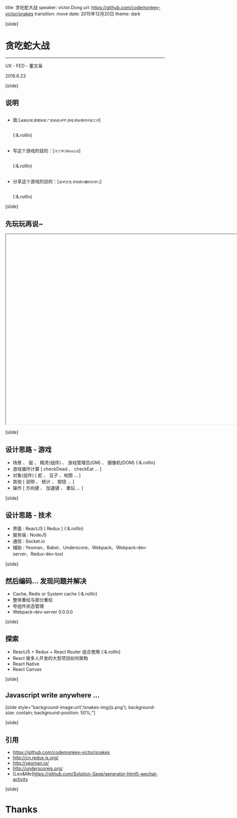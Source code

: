 title: 贪吃蛇大战
speaker: victor.Dong
url: https://github.com/codemonkey-victor/snakes
transition: move
date: 2015年12月20日
theme: dark


[slide]
 
# 贪吃蛇大战

----

UX - FED - 董文枭

2016.6.23


[slide]

## 说明

<ul class="desc">
	<li>我:[<em>桌面应用,管理系统,广告系统,APP,游戏,网站等的开发工作</em>]</li> {:&.rollIn}
	<li>写这个游戏的目的：[<em>为了学习ReactJS</em>]</li> {:&.rollIn}
	<li>分享这个游戏的目的：[<em>技术交流,寻找感兴趣的伙伴儿</em>]</li> {:&.rollIn}
</ul>
<style type="text/css">
	.desc li{
		margin: 30px 0;
	}
  .desc em{
    font-size: .7em
  }
</style>


[slide]

## 先玩玩再说~

<iframe data-src="http://10.60.237.95:8000/" src="about:blank;" id="demoIframe"></iframe>
<style type="text/css">
	#demoIframe{
		width: 1000px;
		height: 600px;
	}
</style>

[slide]

## 设计思路 - 游戏

  - 场景 、 层 、 精灵(组件)  、 游戏管理员(GM) 、 摄像机(DOM) {:&.rollIn}
  - 游戏循环计算 [ checkDead 、 checkEat ... ] 
  - 对象(组件) [ 蛇 、 豆子 、地图 ... ]
  - 其他 [ 说明 、 统计 、 按钮 ... ]
  - 操作 [ 方向键 、 加速键 、 重玩 ... ]

[slide]

## 设计思路 - 技术

  - 界面 : ReactJS  [ Redux ] {:&.rollIn}
  - 服务端 : NodeJS
  - 通信 : Socket.io
  - 辅助 : Yeoman、Babel、Underscore、Webpack、Webpack-dev-server、Redux-dev-tool



[slide]

## 然后编码... 发现问题并解决

  - Cache, Redis or System cache {:&.rollIn}
  - 整体重绘与部分重绘
  - 夸组件状态管理
  - Webpack-dev-server 0.0.0.0

[slide]


## 探索

  - ReactJS + Redux + React Router 组合使用 {:&.rollIn}
  - React 做多人开发的大型项目如何架构
  - React Native 
  - React Canvas 



[slide]

 ## Javascript write anywhere ...

[slide style="background-image:url('/snakes-img/js.png'); background-size: contain; background-position: 50%;"]



[slide]

## 引用

  - https://github.com/codemonkey-victor/snakes
  - http://cn.redux.js.org/
  - http://yeoman.io/
  - http://underscorejs.org/
  - [Leo&Me]https://github.com/Solution-Sage/generator-html5-wechat-activity


[slide]

# Thanks